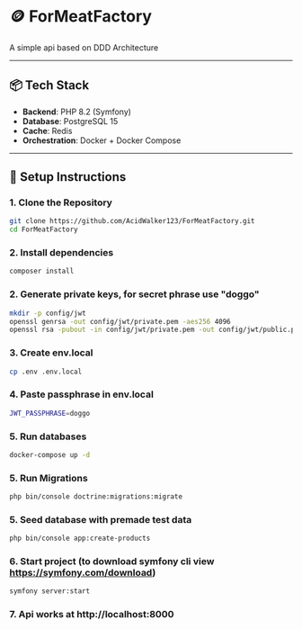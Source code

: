 # 🪙 ForMeatFactory

A simple api based on DDD Architecture

---

## 📦 Tech Stack

- **Backend**: PHP 8.2 (Symfony)
- **Database**: PostgreSQL 15
- **Cache**: Redis
- **Orchestration**: Docker + Docker Compose

---

## 🚀 Setup Instructions

### 1. Clone the Repository

```bash
git clone https://github.com/AcidWalker123/ForMeatFactory.git
cd ForMeatFactory
```

### 2. Install dependencies

```bash
composer install
```

### 2. Generate private keys, for secret phrase use "doggo"

```bash
mkdir -p config/jwt
openssl genrsa -out config/jwt/private.pem -aes256 4096
openssl rsa -pubout -in config/jwt/private.pem -out config/jwt/public.pem
```

### 3. Create env.local

```bash
cp .env .env.local
```

### 4. Paste passphrase in env.local

```bash
JWT_PASSPHRASE=doggo
```

### 5. Run databases

```bash
docker-compose up -d
```

### 5. Run Migrations

```bash
php bin/console doctrine:migrations:migrate
```

### 5. Seed database with premade test data

```bash
php bin/console app:create-products
```

### 6. Start project (to download symfony cli view https://symfony.com/download)
```bash
symfony server:start
```

### 7. Api works at http://localhost:8000 
